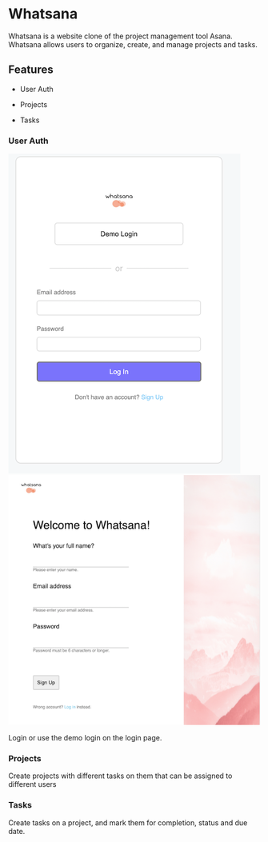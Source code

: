 # Whatsana

Whatsana is a website clone of the project management tool Asana. Whatsana allows users to organize, create, and manage projects and tasks.

## Features

* User Auth

* Projects

* Tasks

### User Auth

![alt text](https://github.com/timjkim210/Whatsana/blob/master/readme_assets/login.png "login")
![alt text](https://github.com/timjkim210/Whatsana/blob/master/readme_assets/signin.png "login")


Login or use the demo login on the login page.

### Projects

Create projects with different tasks on them that can be assigned to different users

### Tasks

Create tasks on a project, and mark them for completion, status and due date.
